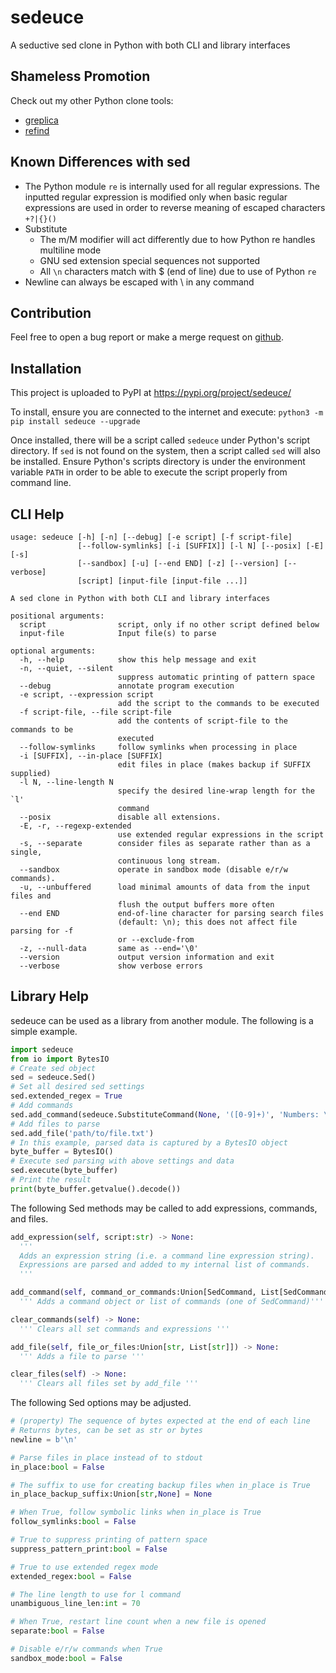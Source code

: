 # sedeuce

A seductive sed clone in Python with both CLI and library interfaces

## Shameless Promotion

Check out my other Python clone tools:
- [greplica](https://pypi.org/project/greplica/)
- [refind](https://pypi.org/project/refind/)

## Known Differences with sed

- The Python module `re` is internally used for all regular expressions. The inputted regular
    expression is modified only when basic regular expressions are used in order to reverse meaning
    of escaped characters `+?|{}()`
- Substitute
    - The m/M modifier will act differently due to how Python re handles multiline mode
    - GNU sed extension special sequences not supported
    - All `\n` characters match with $ (end of line) due to use of Python `re`
- Newline can always be escaped with \ in any command

## Contribution

Feel free to open a bug report or make a merge request on [github](https://github.com/Tails86/sedeuce/issues).

## Installation
This project is uploaded to PyPI at https://pypi.org/project/sedeuce/

To install, ensure you are connected to the internet and execute: `python3 -m pip install sedeuce --upgrade`

Once installed, there will be a script called `sedeuce` under Python's script directory. If `sed`
is not found on the system, then a script called `sed` will also be installed. Ensure Python's
scripts directory is under the environment variable `PATH` in order to be able to execute the script
properly from command line.

## CLI Help

```
usage: sedeuce [-h] [-n] [--debug] [-e script] [-f script-file]
               [--follow-symlinks] [-i [SUFFIX]] [-l N] [--posix] [-E] [-s]
               [--sandbox] [-u] [--end END] [-z] [--version] [--verbose]
               [script] [input-file [input-file ...]]

A sed clone in Python with both CLI and library interfaces

positional arguments:
  script                script, only if no other script defined below
  input-file            Input file(s) to parse

optional arguments:
  -h, --help            show this help message and exit
  -n, --quiet, --silent
                        suppress automatic printing of pattern space
  --debug               annotate program execution
  -e script, --expression script
                        add the script to the commands to be executed
  -f script-file, --file script-file
                        add the contents of script-file to the commands to be
                        executed
  --follow-symlinks     follow symlinks when processing in place
  -i [SUFFIX], --in-place [SUFFIX]
                        edit files in place (makes backup if SUFFIX supplied)
  -l N, --line-length N
                        specify the desired line-wrap length for the `l'
                        command
  --posix               disable all extensions.
  -E, -r, --regexp-extended
                        use extended regular expressions in the script
  -s, --separate        consider files as separate rather than as a single,
                        continuous long stream.
  --sandbox             operate in sandbox mode (disable e/r/w commands).
  -u, --unbuffered      load minimal amounts of data from the input files and
                        flush the output buffers more often
  --end END             end-of-line character for parsing search files
                        (default: \n); this does not affect file parsing for -f
                        or --exclude-from
  -z, --null-data       same as --end='\0'
  --version             output version information and exit
  --verbose             show verbose errors
```

## Library Help

sedeuce can be used as a library from another module. The following is a simple example.

```py
import sedeuce
from io import BytesIO
# Create sed object
sed = sedeuce.Sed()
# Set all desired sed settings
sed.extended_regex = True
# Add commands
sed.add_command(sedeuce.SubstituteCommand(None, '([0-9]+)', 'Numbers: \\1'))
# Add files to parse
sed.add_file('path/to/file.txt')
# In this example, parsed data is captured by a BytesIO object
byte_buffer = BytesIO()
# Execute sed parsing with above settings and data
sed.execute(byte_buffer)
# Print the result
print(byte_buffer.getvalue().decode())
```

The following Sed methods may be called to add expressions, commands, and files.

```py
add_expression(self, script:str) -> None:
  '''
  Adds an expression string (i.e. a command line expression string).
  Expressions are parsed and added to my internal list of commands.
  '''

add_command(self, command_or_commands:Union[SedCommand, List[SedCommand]]) -> None:
  ''' Adds a command object or list of commands (one of SedCommand)'''

clear_commands(self) -> None:
  ''' Clears all set commands and expressions '''

add_file(self, file_or_files:Union[str, List[str]]) -> None:
  ''' Adds a file to parse '''

clear_files(self) -> None:
  ''' Clears all files set by add_file '''
```

The following Sed options may be adjusted.

```py
# (property) The sequence of bytes expected at the end of each line
# Returns bytes, can be set as str or bytes
newline = b'\n'

# Parse files in place instead of to stdout
in_place:bool = False

# The suffix to use for creating backup files when in_place is True
in_place_backup_suffix:Union[str,None] = None

# When True, follow symbolic links when in_place is True
follow_symlinks:bool = False

# True to suppress printing of pattern space
suppress_pattern_print:bool = False

# True to use extended regex mode
extended_regex:bool = False

# The line length to use for l command
unambiguous_line_len:int = 70

# When True, restart line count when a new file is opened
separate:bool = False

# Disable e/r/w commands when True
sandbox_mode:bool = False
```